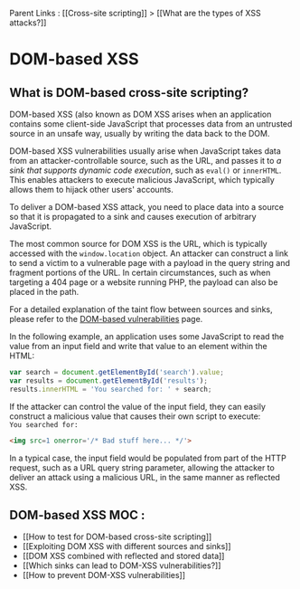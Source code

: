 Parent Links : [[Cross-site scripting]] > [[What are the types of XSS attacks?]]

# DOM-based XSS

## What is DOM-based cross-site scripting?

DOM-based XSS (also known as DOM XSS arises when an application contains some client-side JavaScript that processes data from an untrusted source in an unsafe way, usually by writing the data back to the DOM.  
  
DOM-based XSS vulnerabilities usually arise when JavaScript takes data from an attacker-controllable source, such as the URL, and passes it to _a sink that supports dynamic code execution_, such as `eval()` or `innerHTML`. This enables attackers to execute malicious JavaScript, which typically allows them to hijack other users' accounts.  
  
To deliver a DOM-based XSS attack, you need to place data into a source so that it is propagated to a sink and causes execution of arbitrary JavaScript.  
  
The most common source for DOM XSS is the URL, which is typically accessed with the `window.location` object. An attacker can construct a link to send a victim to a vulnerable page with a payload in the query string and fragment portions of the URL. In certain circumstances, such as when targeting a 404 page or a website running PHP, the payload can also be placed in the path.  
  
For a detailed explanation of the taint flow between sources and sinks, please refer to the [DOM-based vulnerabilities](https://portswigger.net/web-security/dom-based) page.  
  
In the following example, an application uses some JavaScript to read the value from an input field and write that value to an element within the HTML:  
```js 
var search = document.getElementById('search').value;  
var results = document.getElementById('results');  
results.innerHTML = 'You searched for: ' + search;
```
  
If the attacker can control the value of the input field, they can easily construct a malicious value that causes their own script to execute:  
`You searched for:` 
```html 
<img src=1 onerror='/* Bad stuff here... */'>
``` 
  
In a typical case, the input field would be populated from part of the HTTP request, such as a URL query string parameter, allowing the attacker to deliver an attack using a malicious URL, in the same manner as reflected XSS.


## DOM-based XSS MOC :
- [[How to test for DOM-based cross-site scripting]]
- [[Exploiting DOM XSS with different sources and sinks]]
- [[DOM XSS combined with reflected and stored data]]
- [[Which sinks can lead to DOM-XSS vulnerabilities?]]
- [[How to prevent DOM-XSS vulnerabilities]]